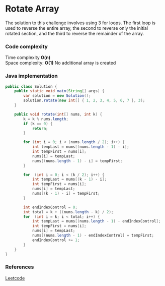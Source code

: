 # Rotate Array

The solution to this challenge involves using 3 for loops. The first loop is used to reverse the entire array, the second to reverse only the initial rotated section, and the third to reverse the remainder of the array.

### Code complexity
Time complexity **O(n)** \
Space complexity: **O(1)** No additional array is created

### Java implementation

``` Java
public class Solution {
    public static void main(String[] args) {
        var solution = new Solution();
        solution.rotate(new int[] { 1, 2, 3, 4, 5, 6, 7 }, 3);
    }

    public void rotate(int[] nums, int k) {
        k = k % nums.length;
        if (k == 0) {
            return;
        }

        for (int i = 0; i < (nums.length / 2); i++) {
            int tempLast = nums[(nums.length - 1) - i];
            int tempFirst = nums[i];
            nums[i] = tempLast;
            nums[(nums.length - 1) - i] = tempFirst;
        }

        for  (int i = 0; i < (k / 2); i++) {
            int tempLast = nums[(k - 1) - i];
            int tempFirst = nums[i];
            nums[i] = tempLast;
            nums[(k - 1) - i] = tempFirst;
        }

        int endIndexControl = 0;
        int total = k + ((nums.length - k) / 2);
        for  (int i = k; i < total; i++) {
            int tempLast = nums[(nums.length - 1) - endIndexControl];
            int tempFirst = nums[i];
            nums[i] = tempLast;
            nums[(nums.length - 1) - endIndexControl] = tempFirst;
            endIndexControl += 1;
        }
    }
}
```

### References
[Leetcode](https://leetcode.com/problems/rotate-array/)
